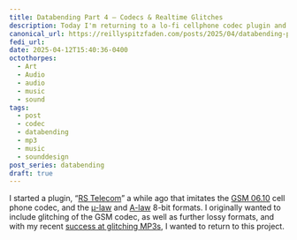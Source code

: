 ```yaml
---
title: Databending Part 4 — Codecs & Realtime Glitches
description: Today I'm returning to a lo-fi cellphone codec plugin and breaking/glitching the codec in real time!
canonical_url: https://reillyspitzfaden.com/posts/2025/04/databending-part-4-codecs-realtime-glitches/
fedi_url:
date: 2025-04-12T15:40:36-0400
octothorpes:
  - Art
  - Audio
  - audio
  - music
  - sound
tags:
  - post
  - codec
  - databending 
  - mp3 
  - music 
  - sounddesign
post_series: databending
draft: true
---
```


I started a plugin, “[RS Telecom](https://github.com/reillypascal/RSTelecom)” a while ago that imitates the [GSM 06.10](https://en.wikipedia.org/wiki/Full_Rate) cell phone codec, and the [µ-law](https://en.wikipedia.org/wiki/%CE%9C-law_algorithm) and [A-law](https://en.wikipedia.org/wiki/A-law_algorithm) 8-bit formats. I originally wanted to include glitching of the GSM codec, as well as further lossy formats, and with my recent [success at glitching MP3s](/posts/2025/04/databending-part-3/), I wanted to return to this project.